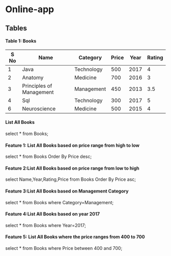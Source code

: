 # Online-app

## Tables
#### Table 1: Books
| S No | Name | Category | Price | Year| Rating |
| -- | -- | -- | -- | -- |--|
| 1 | Java | Technology | 500 | 2017 | 4 |
| 2 | Anatomy | Medicine | 700 | 2016 | 3 |
| 3 | Principles of Management | Management | 450 | 2013| 3.5 |
| 4 | Sql | Technology | 300 | 2017 | 5 |
| 6 | Neuroscience | Medicine | 500 | 2015 | 4 |

#### List All Books
select * from Books;

#### Feature 1: List All Books based on price range from high to low 
select * from Books Order By Price desc;

#### Feature 2:List All Books based on price range from low to high
select Name,Year,Rating,Price from Books Order By Price asc;

#### Feature 3:List All Books based on Management Category
select * from Books where Category=Management;

#### Feature 4:List All Books based on year 2017
select * from Books where Year=2017;

#### Feature 5: List All Books where the price ranges from 400 to 700
select * from Books where Price between 400 and 700; 
